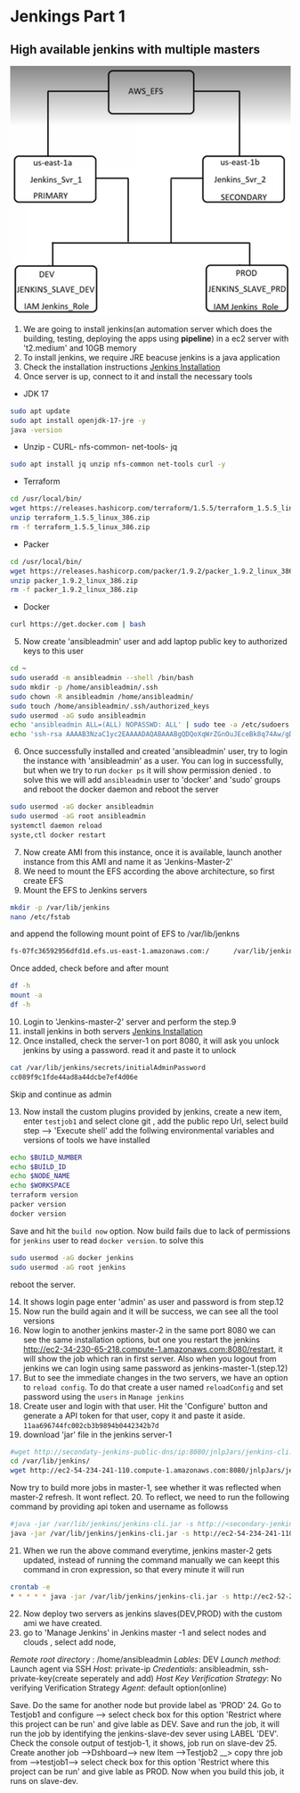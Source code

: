 # Jenkings Part 1
## High available jenkins with multiple masters
![Docker registry](https://github.com/ModernVishwamithra/DevOps/blob/main/Jenkins/pics/jenkins-high-available-architecture.jpg) 

1. We are going to install jenkins(an automation server which does the building, testing, deploying the apps using **pipeline**) in a ec2 server with 't2.medium' and 10GB memory
2. To install jenkins, we require JRE beacuse jenkins is a java application
3. Check the installation instructions [Jenkins Installation](https://www.jenkins.io/doc/book/installing/linux/)
4. Once server is up, connect to it and install the necessary tools

- JDK 17
```bash
sudo apt update
sudo apt install openjdk-17-jre -y
java -version
```

- Unzip - CURL- nfs-common- net-tools- jq
```bash
sudo apt install jq unzip nfs-common net-tools curl -y
```

- Terraform
```bash
cd /usr/local/bin/    
wget https://releases.hashicorp.com/terraform/1.5.5/terraform_1.5.5_linux_386.zip
unzip terraform_1.5.5_linux_386.zip
rm -f terraform_1.5.5_linux_386.zip
```

- Packer
```bash
cd /usr/local/bin/
wget https://releases.hashicorp.com/packer/1.9.2/packer_1.9.2_linux_386.zip
unzip packer_1.9.2_linux_386.zip
rm -f packer_1.9.2_linux_386.zip
```

- Docker
```bash
curl https://get.docker.com | bash
```

5. Now create 'ansibleadmin' user and add laptop public key to authorized keys to this user
```bash
cd ~
sudo useradd -m ansibleadmin --shell /bin/bash
sudo mkdir -p /home/ansibleadmin/.ssh
sudo chown -R ansibleadmin /home/ansibleadmin/
sudo touch /home/ansibleadmin/.ssh/authorized_keys
sudo usermod -aG sudo ansibleadmin
echo 'ansibleadmin ALL=(ALL) NOPASSWD: ALL' | sudo tee -a /etc/sudoers
echo 'ssh-rsa AAAAB3NzaC1yc2EAAAADAQABAAABgQDQoXqWrZGnOuJEceBk8q74Aw/gD0ko...........' | sudo tee /home/ansibleadmin/.ssh/authorized_keys
```

6. Once successfully installed and created 'ansibleadmin' user, try to login the instance with 'ansibleadmin' as a user. You can log in successfully, but when we try to run `docker ps` it will show permission denied . to solve this we will add `ansibleadmin` user to 'docker' and 'sudo' groups and reboot the docker daemon and reboot the server
```bash
sudo usermod -aG docker ansibleadmin
sudo usermod -aG root ansibleadmin
systemctl daemon reload
syste,ctl docker restart
```
7. Now create AMI from this instance, once it is available, launch another instance from this AMI and name it as 'Jenkins-Master-2'
8. We need to mount the EFS according the above architecture, so first create EFS 
9. Mount the EFS to Jenkins servers
```bash
mkdir -p /var/lib/jenkins
nano /etc/fstab
```
and append the following mount point of EFS to /var/lib/jenkns
```bash
fs-07fc36592956dfd1d.efs.us-east-1.amazonaws.com:/      /var/lib/jenkins        nfs     defaults        0   0 
```
Once added, check before and after mount
```bash
df -h
mount -a
df -h
```

10. Login to 'Jenkins-master-2' server and perform the step.9
11. install jenkins in both servers [Jenkins Installation](https://www.jenkins.io/doc/book/installing/linux/)
12. Once installed, check the server-1 on port 8080, it will ask you unlock jenkins by using a password. read it and paste it to unlock
```bash
cat /var/lib/jenkins/secrets/initialAdminPassword
cc089f9c1fde44ad8a44dcbe7ef4d06e
```
Skip and continue as admin

13. Now install the custom plugins provided by jenkins, create a new item, enter `testjob1` and select clone git , add the public repo Url, select build step --> 'Execute shell' add the follwing environmental variables and versions of tools we have installed

```bash
echo $BUILD_NUMBER
echo $BUILD_ID
echo $NODE_NAME
echo $WORKSPACE
terraform version
packer version
docker version
```
Save and hit the `build now` option. Now build fails due to lack of permissions for `jenkins` user to read `docker version`. to solve this 

```bash
sudo usermod -aG docker jenkins
sudo usermod -aG root jenkins
```

reboot the server.

14. It shows login page enter 'admin' as user and password is from step.12
15. Now run the build again and it will be success, we can see all the tool versions
16. Now login to another jenkins master-2 in the same port 8080 we can see the same installation options, but one you restart the jenkins
http://ec2-34-230-65-218.compute-1.amazonaws.com:8080/restart, it will show the job which ran in first server. Also when you logout from jenkins we can login using same password as jenkins-master-1.(step.12)
17. But to see the immediate changes in the two servers, we have an option to `reload config`. To do that create a user named `reloadConfig` and set password using the `users` in `Manage jenkins`
18. Create user and login with that user. Hit the 'Configure' button and generate a API token for that user, copy it and paste it aside.
`11aa696744fc002cb3b9894b0442342b7d`
19. download 'jar' file in the jenkins server-1
```bash
#wget http://secondaty-jenkins-public-dns/ip:8080/jnlpJars/jenkins-cli.jar
cd /var/lib/jenkins/
wget http://ec2-54-234-241-110.compute-1.amazonaws.com:8080/jnlpJars/jenkins-cli.jar
```
Now try to build more jobs in master-1, see whether it was reflected when master-2 refresh. It wont reflect. 
20. To reflect, we need to run the following command by providing api token and username as followss
```bash
#java -jar /var/lib/jenkins/jenkins-cli.jar -s http://<secondary-jenkins-publicip>:8080 -auth reloadconfig:token reload-configuration
java -jar /var/lib/jenkins/jenkins-cli.jar -s http://ec2-54-234-241-110.compute-1.amazonaws.com:8080 -auth reloadconfig:11aa696744fc002cb3b9894b0442342b7d reload-configuration
```
21. When we run the above command everytime, jenkins master-2 gets updated, instead of running the command manually we can keept this command in cron expression, so that every minute it will run
```bash
crontab -e
* * * * * java -jar /var/lib/jenkins/jenkins-cli.jar -s http://ec2-52-23-179-146.compute-1.amazonaws.com:8080 -auth reloadconfig:11aa696744fc002cb3b9894b0442342b7d reload-configuration
```
22. Now deploy two servers as jenkins slaves(DEV,PROD) with the custom ami we have created.
23. go to 'Manage Jenkins' in Jenkins master -1 and select nodes and clouds , select add node, 

*Remote root directory* : /home/ansibleadmin
*Lables*: DEV
*Launch method*: Launch agent via SSH
*Host*: private-ip
*Credentials*: ansibleadmin, ssh-private-key(create seperately and add)
*Host Key Verification Strategy*: No verifying Verification Strategy
*Agent*: default option(online)

Save. Do the same for another node but provide label as 'PROD'
24. Go to Testjob1 and configure --> select check box for this option 'Restrict where this project can be run' and give lable as DEV. Save and run the job, it will run the job by identifying the jenkins-slave-dev sever using LABEL 'DEV'. Check the console output of testjob-1, it shows, job run on slave-dev
25. Create another job -->Dshboard--> new Item -->Testjob2  __> copy thre job from -->testjob1--> select check box for this option 'Restrict where this project can be run' and give lable as PROD. Now when you build this job, it runs on slave-dev.